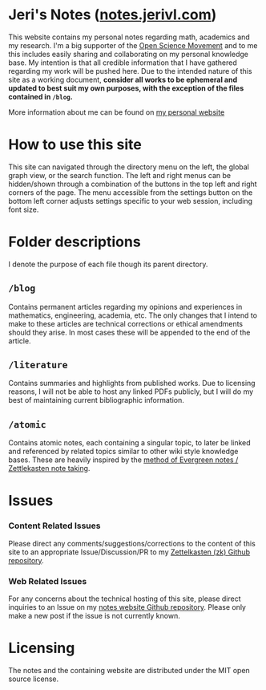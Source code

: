# Jeri's Notes ([notes.jerivl.com](http://notes.jerivl.com))
This website contains my personal notes regarding math, academics and my research. I'm a big supporter of the [Open Science Movement](https://en.wikipedia.org/wiki/Open_science) and to me this includes easily sharing and collaborating on my personal knowledge base. My intention is that all credible information that I have gathered regarding my work will be pushed here. Due to the intended nature of this site as a working document, **consider all works to be ephemeral and updated to best suit my own purposes, with the exception of the files contained in `/blog`.**

More information about me can be found on [my personal website](https://jerivl.github.io)

# How to use this site
This site can navigated through the directory menu on the left, the global graph view, or the search function. The left and right menus can be hidden/shown through a combination of the buttons in the top left and right corners of the page. The menu accessible from the settings button on the bottom left corner adjusts settings specific to your web session, including font size.

# Folder descriptions
I denote the purpose of each file though its parent directory.
## `/blog`
Contains permanent articles regarding my opinions and experiences in mathematics, engineering, academia, etc. The only changes that I intend to make to these articles are technical corrections or ethical amendments should they arise. In most cases these will be appended to the end of the article. 
## `/literature`
Contains summaries and highlights from published works. Due to licensing reasons, I will not be able to host any linked PDFs publicly, but I will do my best of maintaining current bibliographic information. 
## `/atomic`
Contains atomic notes, each containing a singular topic, to later be linked and referenced by related topics similar to other wiki style knowledge bases. These are heavily inspired by the [ method of Evergreen notes / Zettlekasten note taking](https://notes.andymatuschak.org/Evergreen_notes).

# Issues
### Content Related Issues
Please direct any comments/suggestions/corrections to the content of this site to an appropriate Issue/Discussion/PR to my [Zettelkasten (zk) Github repository](https://github.com/jerivl/zk).
### Web Related Issues
For any concerns about the technical hosting of this site, please direct inquiries to an Issue on my [notes website Github repository](https://github.com/jerivl/notes/tree/main). Please only make a new post if the issue is not currently known.
# Licensing 
The notes and the containing website are distributed under the MIT open source license. 